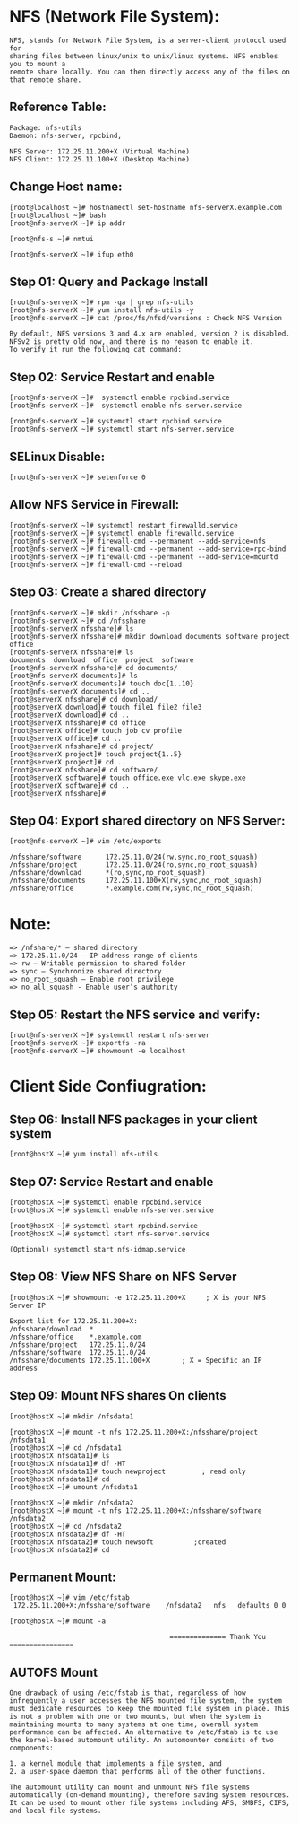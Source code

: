 NFS (Network File System):
=========================
    NFS, stands for Network File System, is a server-client protocol used for 
    sharing files between linux/unix to unix/linux systems. NFS enables you to mount a 
    remote share locally. You can then directly access any of the files on that remote share.

Reference Table:
----------------
    Package: nfs-utils
    Daemon: nfs-server, rpcbind, 

    NFS Server: 172.25.11.200+X (Virtual Machine)
    NFS Client: 172.25.11.100+X (Desktop Machine)

Change Host name:
-----------------
    [root@localhost ~]# hostnamectl set-hostname nfs-serverX.example.com
    [root@localhost ~]# bash
    [root@nfs-serverX ~]# ip addr

    [root@nfs-s ~]# nmtui

    [root@nfs-serverX ~]# ifup eth0

Step 01: Query and Package Install  
----------------------------------
    [root@nfs-serverX ~]# rpm -qa | grep nfs-utils
    [root@nfs-serverX ~]# yum install nfs-utils -y
    [root@nfs-serverX ~]# cat /proc/fs/nfsd/versions : Check NFS Version

    By default, NFS versions 3 and 4.x are enabled, version 2 is disabled. 
    NFSv2 is pretty old now, and there is no reason to enable it. 
    To verify it run the following cat command:


Step 02: Service Restart and enable
-----------------------------------
    [root@nfs-serverX ~]#  systemctl enable rpcbind.service
    [root@nfs-serverX ~]#  systemctl enable nfs-server.service

    [root@nfs-serverX ~]# systemctl start rpcbind.service
    [root@nfs-serverX ~]# systemctl start nfs-server.service

SELinux Disable: 
----------------
    [root@nfs-serverX ~]# setenforce 0

Allow NFS Service in Firewall:
------------------------------
    [root@nfs-serverX ~]# systemctl restart firewalld.service
    [root@nfs-serverX ~]# systemctl enable firewalld.service
    [root@nfs-serverX ~]# firewall-cmd --permanent --add-service=nfs
    [root@nfs-serverX ~]# firewall-cmd --permanent --add-service=rpc-bind
    [root@nfs-serverX ~]# firewall-cmd --permanent --add-service=mountd
    [root@nfs-serverX ~]# firewall-cmd --reload

Step 03: Create a shared directory
-----------------------------------
    [root@nfs-serverX ~]# mkdir /nfsshare -p
    [root@nfs-serverX ~]# cd /nfsshare
    [root@nfs-serverX nfsshare]# ls
    [root@nfs-serverX nfsshare]# mkdir download documents software project office 
    [root@nfs-serverX nfsshare]# ls
    documents  download  office  project  software
    [root@nfs-serverX nfsshare]# cd documents/
    [root@nfs-serverX documents]# ls
    [root@nfs-serverX documents]# touch doc{1..10}
    [root@nfs-serverX documents]# cd ..
    [root@serverX nfsshare]# cd download/
    [root@serverX download]# touch file1 file2 file3
    [root@serverX download]# cd ..
    [root@serverX nfsshare]# cd office
    [root@serverX office]# touch job cv profile
    [root@serverX office]# cd ..
    [root@serverX nfsshare]# cd project/
    [root@serverX project]# touch project{1..5}
    [root@serverX project]# cd ..
    [root@serverX nfsshare]# cd software/
    [root@serverX software]# touch office.exe vlc.exe skype.exe
    [root@serverX software]# cd ..
    [root@serverX nfsshare]# 

Step 04: Export shared directory on NFS Server:
----------------------------------------------
    [root@nfs-serverX ~]# vim /etc/exports

    /nfsshare/software      172.25.11.0/24(rw,sync,no_root_squash)
    /nfsshare/project       172.25.11.0/24(ro,sync,no_root_squash)
    /nfsshare/download      *(ro,sync,no_root_squash)
    /nfsshare/documents     172.25.11.100+X(rw,sync,no_root_squash)
    /nfsshare/office        *.example.com(rw,sync,no_root_squash)

Note:
====
    => /nfshare/* – shared directory
    => 172.25.11.0/24 – IP address range of clients
    => rw – Writable permission to shared folder
    => sync – Synchronize shared directory
    => no_root_squash – Enable root privilege
    => no_all_squash - Enable user’s authority

Step 05: Restart the NFS service and verify:
--------------------------------------------
    [root@nfs-serverX ~]# systemctl restart nfs-server
    [root@nfs-serverX ~]# exportfs -ra
    [root@nfs-serverX ~]# showmount -e localhost

Client Side Confiugration:
=========================

Step 06: Install NFS packages in your client system
---------------------------------------------------
    [root@hostX ~]# yum install nfs-utils 

Step 07: Service Restart and enable
-----------------------------------
    [root@hostX ~]# systemctl enable rpcbind.service
    [root@hostX ~]# systemctl enable nfs-server.service

    [root@hostX ~]# systemctl start rpcbind.service
    [root@hostX ~]# systemctl start nfs-server.service

    (Optional) systemctl start nfs-idmap.service

Step 08: View NFS Share on NFS Server 
-------------------------------------
    [root@hostX ~]# showmount -e 172.25.11.200+X     ; X is your NFS Server IP

    Export list for 172.25.11.200+X:
    /nfsshare/download  *
    /nfsshare/office    *.example.com
    /nfsshare/project   172.25.11.0/24
    /nfsshare/software  172.25.11.0/24
    /nfsshare/documents 172.25.11.100+X        ; X = Specific an IP address

Step 09: Mount NFS shares On clients
------------------------------------
    [root@hostX ~]# mkdir /nfsdata1   

    [root@hostX ~]# mount -t nfs 172.25.11.200+X:/nfsshare/project /nfsdata1
    [root@hostX ~]# cd /nfsdata1
    [root@hostX nfsdata1]# ls
    [root@hostX nfsdata1]# df -HT
    [root@hostX nfsdata1]# touch newproject         ; read only
    [root@hostX nfsdata1]# cd 
    [root@hostX ~]# umount /nfsdata1

    [root@hostX ~]# mkdir /nfsdata2  
    [root@hostX ~]# mount -t nfs 172.25.11.200+X:/nfsshare/software   /nfsdata2
    [root@hostX ~]# cd /nfsdata2
    [root@hostX nfsdata2]# df -HT
    [root@hostX nfsdata2]# touch newsoft          ;created
    [root@hostX nfsdata2]# cd 

Permanent Mount:
----------------
    [root@hostX ~]# vim /etc/fstab
     172.25.11.200+X:/nfsshare/software    /nfsdata2   nfs   defaults 0 0

    [root@hostX ~]# mount -a 

                                            ============== Thank You ================ 
                                            


AUTOFS Mount
------------

    One drawback of using /etc/fstab is that, regardless of how infrequently a user accesses the NFS mounted file system, the system must dedicate resources to keep the mounted file system in place. This is not a problem with one or two mounts, but when the system is maintaining mounts to many systems at one time, overall system performance can be affected. An alternative to /etc/fstab is to use the kernel-based automount utility. An automounter consists of two components:
    
    1. a kernel module that implements a file system, and
    2. a user-space daemon that performs all of the other functions.
    
    The automount utility can mount and unmount NFS file systems automatically (on-demand mounting), therefore saving system resources. It can be used to mount other file systems including AFS, SMBFS, CIFS, and local file systems.

                                            
